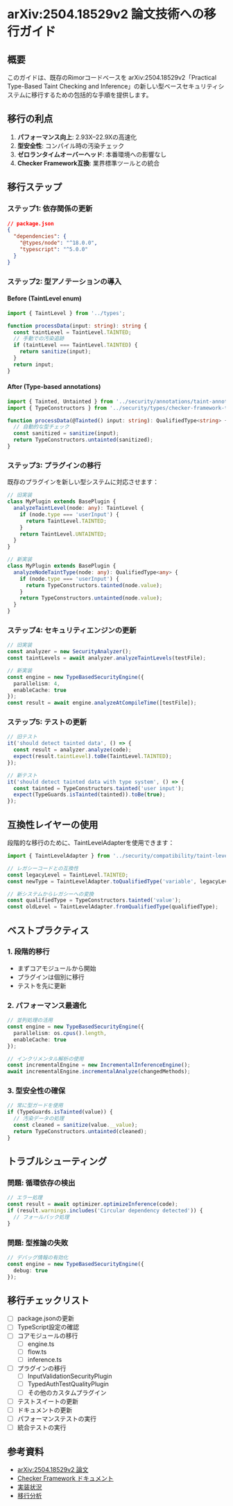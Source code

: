 # arXiv:2504.18529v2 論文技術への移行ガイド

## 概要

このガイドは、既存のRimorコードベースを arXiv:2504.18529v2「Practical Type-Based Taint Checking and Inference」の新しい型ベースセキュリティシステムに移行するための包括的な手順を提供します。

## 移行の利点

1. **パフォーマンス向上**: 2.93X–22.9Xの高速化
2. **型安全性**: コンパイル時の汚染チェック
3. **ゼロランタイムオーバーヘッド**: 本番環境への影響なし
4. **Checker Framework互換**: 業界標準ツールとの統合

## 移行ステップ

### ステップ1: 依存関係の更新

```json
// package.json
{
  "dependencies": {
    "@types/node": "^18.0.0",
    "typescript": "^5.0.0"
  }
}
```

### ステップ2: 型アノテーションの導入

#### Before (TaintLevel enum)
```typescript
import { TaintLevel } from '../types';

function processData(input: string): string {
  const taintLevel = TaintLevel.TAINTED;
  // 手動での汚染追跡
  if (taintLevel === TaintLevel.TAINTED) {
    return sanitize(input);
  }
  return input;
}
```

#### After (Type-based annotations)
```typescript
import { Tainted, Untainted } from '../security/annotations/taint-annotations';
import { TypeConstructors } from '../security/types/checker-framework-types';

function processData(@Tainted() input: string): QualifiedType<string> {
  // 自動的な型チェック
  const sanitized = sanitize(input);
  return TypeConstructors.untainted(sanitized);
}
```

### ステップ3: プラグインの移行

既存のプラグインを新しい型システムに対応させます：

```typescript
// 旧実装
class MyPlugin extends BasePlugin {
  analyzeTaintLevel(node: any): TaintLevel {
    if (node.type === 'userInput') {
      return TaintLevel.TAINTED;
    }
    return TaintLevel.UNTAINTED;
  }
}

// 新実装
class MyPlugin extends BasePlugin {
  analyzeNodeTaintType(node: any): QualifiedType<any> {
    if (node.type === 'userInput') {
      return TypeConstructors.tainted(node.value);
    }
    return TypeConstructors.untainted(node.value);
  }
}
```

### ステップ4: セキュリティエンジンの更新

```typescript
// 旧実装
const analyzer = new SecurityAnalyzer();
const taintLevels = await analyzer.analyzeTaintLevels(testFile);

// 新実装
const engine = new TypeBasedSecurityEngine({
  parallelism: 4,
  enableCache: true
});
const result = await engine.analyzeAtCompileTime([testFile]);
```

### ステップ5: テストの更新

```typescript
// 旧テスト
it('should detect tainted data', () => {
  const result = analyzer.analyze(code);
  expect(result.taintLevel).toBe(TaintLevel.TAINTED);
});

// 新テスト
it('should detect tainted data with type system', () => {
  const tainted = TypeConstructors.tainted('user input');
  expect(TypeGuards.isTainted(tainted)).toBe(true);
});
```

## 互換性レイヤーの使用

段階的な移行のために、TaintLevelAdapterを使用できます：

```typescript
import { TaintLevelAdapter } from '../security/compatibility/taint-level-adapter';

// レガシーコードとの互換性
const legacyLevel = TaintLevel.TAINTED;
const newType = TaintLevelAdapter.toQualifiedType('variable', legacyLevel);

// 新システムからレガシーへの変換
const qualifiedType = TypeConstructors.tainted('value');
const oldLevel = TaintLevelAdapter.fromQualifiedType(qualifiedType);
```

## ベストプラクティス

### 1. 段階的移行

- まずコアモジュールから開始
- プラグインは個別に移行
- テストを先に更新

### 2. パフォーマンス最適化

```typescript
// 並列処理の活用
const engine = new TypeBasedSecurityEngine({
  parallelism: os.cpus().length,
  enableCache: true
});

// インクリメンタル解析の使用
const incrementalEngine = new IncrementalInferenceEngine();
await incrementalEngine.incrementalAnalyze(changedMethods);
```

### 3. 型安全性の確保

```typescript
// 常に型ガードを使用
if (TypeGuards.isTainted(value)) {
  // 汚染データの処理
  const cleaned = sanitize(value.__value);
  return TypeConstructors.untainted(cleaned);
}
```

## トラブルシューティング

### 問題: 循環依存の検出

```typescript
// エラー処理
const result = await optimizer.optimizeInference(code);
if (result.warnings.includes('Circular dependency detected')) {
  // フォールバック処理
}
```

### 問題: 型推論の失敗

```typescript
// デバッグ情報の有効化
const engine = new TypeBasedSecurityEngine({
  debug: true
});
```

## 移行チェックリスト

- [ ] package.jsonの更新
- [ ] TypeScript設定の確認
- [ ] コアモジュールの移行
  - [ ] engine.ts
  - [ ] flow.ts
  - [ ] inference.ts
- [ ] プラグインの移行
  - [ ] InputValidationSecurityPlugin
  - [ ] TypedAuthTestQualityPlugin
  - [ ] その他のカスタムプラグイン
- [ ] テストスイートの更新
- [ ] ドキュメントの更新
- [ ] パフォーマンステストの実行
- [ ] 統合テストの実行

## 参考資料

- [arXiv:2504.18529v2 論文](https://arxiv.org/abs/2504.18529v2)
- [Checker Framework ドキュメント](https://checkerframework.org/)
- [実装状況](./arxiv-paper-implementation-status.md)
- [移行分析](./taint-level-migration-analysis.md)